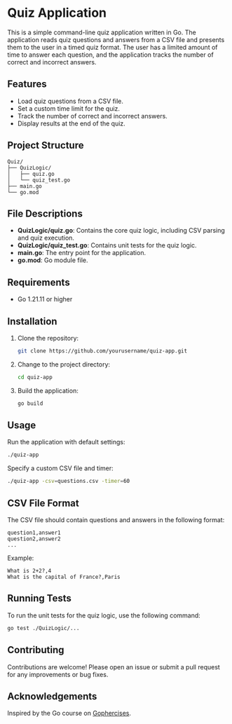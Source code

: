 # Quiz Application

This is a simple command-line quiz application written in Go. The application reads quiz questions and answers from a CSV file and presents them to the user in a timed quiz format. The user has a limited amount of time to answer each question, and the application tracks the number of correct and incorrect answers.

## Features

- Load quiz questions from a CSV file.
- Set a custom time limit for the quiz.
- Track the number of correct and incorrect answers.
- Display results at the end of the quiz.

## Project Structure
```plaintext
Quiz/
├── QuizLogic/
│   ├── quiz.go
│   └── quiz_test.go
├── main.go
└── go.mod
```

## File Descriptions

- **QuizLogic/quiz.go**: Contains the core quiz logic, including CSV parsing and quiz execution.
- **QuizLogic/quiz_test.go**: Contains unit tests for the quiz logic.
- **main.go**: The entry point for the application.
- **go.mod**: Go module file.

## Requirements

- Go 1.21.11 or higher

## Installation

1. Clone the repository:
    ```bash
    git clone https://github.com/yourusername/quiz-app.git
    ```
2. Change to the project directory:
    ```bash
    cd quiz-app
    ```
3. Build the application:
    ```bash
    go build
    ```

## Usage

Run the application with default settings:
```bash
./quiz-app
```

Specify a custom CSV file and timer:
```bash
./quiz-app -csv=questions.csv -timer=60
```

## CSV File Format
The CSV file should contain questions and answers in the following format:
```plaintext
question1,answer1
question2,answer2
...
```
Example:
```plaintext
What is 2+2?,4
What is the capital of France?,Paris
```
## Running Tests
To run the unit tests for the quiz logic, use the following command:
```bash
go test ./QuizLogic/...
```
## Contributing
Contributions are welcome! Please open an issue or submit a pull request for any improvements or bug fixes.

## Acknowledgements
Inspired by the Go course on [Gophercises](https://gophercises.com/).

